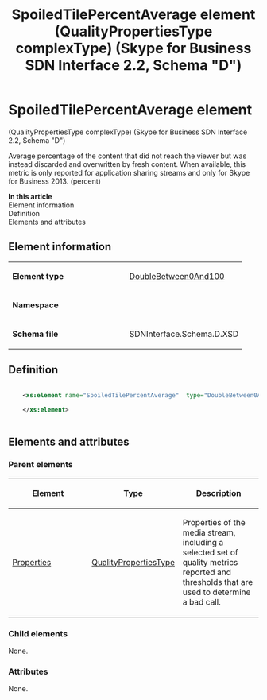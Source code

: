 ﻿---
title: SpoiledTilePercentAverage element (QualityPropertiesType complexType) (Skype for Business SDN Interface 2.2, Schema "D")
TOCTitle: SpoiledTilePercentAverage element
ms:assetid: caffd8d9-eb35-5659-0c24-b57439e1c41e
ms:mtpsurl: https://msdn.microsoft.com/en-us/library/Mt170997(v=office.16)
ms:contentKeyID: 65855571
ms.date: 08/24/2015
mtps_version: v=office.16
dev_langs:
- xml
---

# SpoiledTilePercentAverage element 

(QualityPropertiesType complexType) (Skype for Business SDN Interface 2.2, Schema \"D\")

Average percentage of the content that did not reach the viewer but was instead discarded and overwritten by fresh content. When available, this metric is only reported for application sharing streams and only for Skype for Business 2013. (percent)


**In this article**  
Element information  
Definition  
Elements and attributes  

## Element information

<table>
<colgroup>
<col style="width: 50%" />
<col style="width: 50%" />
</colgroup>
<tbody>
<tr class="odd">
<td><p><strong>Element type</strong></p></td>
<td><p><a href="doublebetween0and100-simpletype-skype-for-business-sdn-interface-2-2-schema-d.md">DoubleBetween0And100</a></p></td>
</tr>
<tr class="even">
<td><p><strong>Namespace</strong></p></td>
<td><p></p></td>
</tr>
<tr class="odd">
<td><p><strong>Schema file</strong></p></td>
<td><p>SDNInterface.Schema.D.XSD</p></td>
</tr>
</tbody>
</table>


## Definition

```xml

    <xs:element name="SpoiledTilePercentAverage"  type="DoubleBetween0And100">
    
    </xs:element>
  
```

## Elements and attributes

### Parent elements

<table>
<colgroup>
<col style="width: 33%" />
<col style="width: 33%" />
<col style="width: 33%" />
</colgroup>
<thead>
<tr class="header">
<th><p>Element</p></th>
<th><p>Type</p></th>
<th><p>Description</p></th>
</tr>
</thead>
<tbody>
<tr class="odd">
<td><p><a href="properties-element-qualitytype-complextype-skype-for-business-sdn-interface-2-2-schema-d.md">Properties</a></p></td>
<td><p><a href="qualitypropertiestype-complextype-skype-for-business-sdn-interface-2-2-schema-d.md">QualityPropertiesType</a></p></td>
<td><p>Properties of the media stream, including a selected set of quality metrics reported and thresholds that are used to determine a bad call.</p></td>
</tr>
</tbody>
</table>


### Child elements

None.

### Attributes

None.

